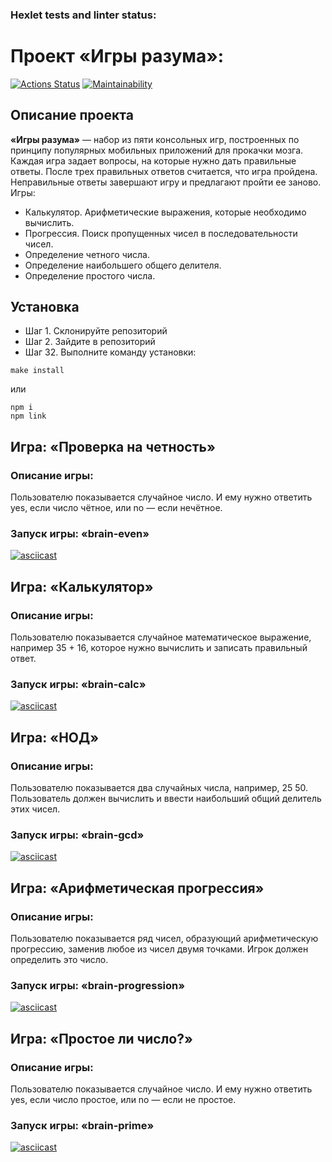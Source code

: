 ### Hexlet tests and linter status:
# Проект «Игры разума»:
[![Actions Status](https://github.com/SkripnikovOV/frontend-project-44/workflows/hexlet-check/badge.svg)](https://github.com/SkripnikovOV/frontend-project-44/actions)
[![Maintainability](https://api.codeclimate.com/v1/badges/9c2ccc4b9c557cb2917f/maintainability)](https://codeclimate.com/github/SkripnikovOV/frontend-project-44/maintainability)

## Описание проекта
__«Игры разума»__ — набор из пяти консольных игр, построенных по принципу популярных мобильных приложений для прокачки мозга. Каждая игра задает вопросы, на которые нужно дать правильные ответы. После трех правильных ответов считается, что игра пройдена. Неправильные ответы завершают игру и предлагают пройти ее заново. Игры:

* Калькулятор. Арифметические выражения, которые необходимо вычислить.
* Прогрессия. Поиск пропущенных чисел в последовательности чисел.
* Определение четного числа.
* Определение наибольшего общего делителя.
* Определение простого числа.

## Установка
* Шаг 1. Склонируйте репозиторий
* Шаг 2. Зайдите в репозиторий
* Шаг 32. Выполните команду установки:

```
make install
```
или

```
npm i
npm link
```

## Игра: «Проверка на четность»
### Описание игры:
Пользователю показывается случайное число. И ему нужно ответить yes, если число чётное, или no — если нечётное.
### Запуск игры: __«brain-even»__
[![asciicast](https://asciinema.org/a/6KTGUTnBt6dV169hI6P9cJvL1.svg)](https://asciinema.org/a/6KTGUTnBt6dV169hI6P9cJvL1)


## Игра: «Калькулятор»
### Описание игры:
Пользователю показывается случайное математическое выражение, например 35 + 16, которое нужно вычислить и записать правильный ответ.
### Запуск игры: __«brain-calc»__
[![asciicast](https://asciinema.org/a/wV3tPSWxhjHtSPA0GXlsrfPEB.svg)](https://asciinema.org/a/wV3tPSWxhjHtSPA0GXlsrfPEB)

## Игра: «НОД»
### Описание игры:
Пользователю показывается два случайных числа, например, 25 50. Пользователь должен вычислить и ввести наибольший общий делитель этих чисел.
### Запуск игры: __«brain-gcd»__
[![asciicast](https://asciinema.org/a/GiCF75ByJBbulvoylAHYgmr3I.svg)](https://asciinema.org/a/GiCF75ByJBbulvoylAHYgmr3I)

## Игра: «Арифметическая прогрессия»
### Описание игры:
Пользователю показывается ряд чисел, образующий арифметическую прогрессию, заменив любое из чисел двумя точками. Игрок должен определить это число.
### Запуск игры: __«brain-progression»__
[![asciicast](https://asciinema.org/a/Vw9UqzUQhTBg7toCt82qsXta6.svg)](https://asciinema.org/a/Vw9UqzUQhTBg7toCt82qsXta6)

## Игра: «Простое ли число?»
### Описание игры:
Пользователю показывается случайное число. И ему нужно ответить yes, если число простое, или no — если не простое.
### Запуск игры: __«brain-prime»__
[![asciicast](https://asciinema.org/a/0v5k7sPwfzY1Aj4bD7UYO0rqL.svg)](https://asciinema.org/a/0v5k7sPwfzY1Aj4bD7UYO0rqL)
